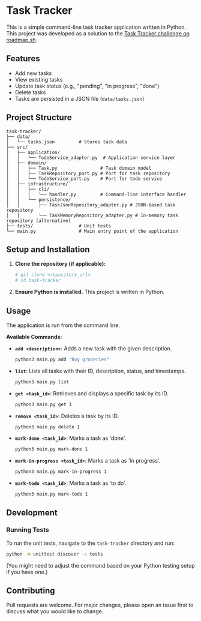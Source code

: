 # Task Tracker

This is a simple command-line task tracker application written in Python. This project was developed as a solution to the [Task Tracker challenge on roadmap.sh](https://roadmap.sh/projects/task-tracker).

## Features

* Add new tasks
* View existing tasks
* Update task status (e.g., "pending", "in progress", "done")
* Delete tasks
* Tasks are persisted in a JSON file (`data/tasks.json`)

## Project Structure

```
task-tracker/
├── data/
│   └── tasks.json         # Stores task data
├── src/
│   ├── application/
│   │   └── TodoService_adapter.py  # Application service layer
│   ├── domain/
│   │   ├── Task.py                # Task domain model
│   │   ├── TaskRepository_port.py # Port for task repository
│   │   └── TodoService_port.py    # Port for todo service
│   ├── infrastructure/
│   │   ├── cli/
│   │   │   └── handler.py         # Command-line interface handler
│   │   └── persistence/
│   │       ├── TaskJsonRepository_adapter.py # JSON-based task repository
│   │       └── TaskMemoryRepository_adapter.py # In-memory task repository (alternative)
├── tests/                 # Unit tests
└── main.py                # Main entry point of the application
```

## Setup and Installation

1.  **Clone the repository (if applicable):**
    ```bash
    # git clone <repository_url>
    # cd task-tracker
    ```

2.  **Ensure Python is installed.** This project is written in Python.

## Usage

The application is run from the command line.

**Available Commands:**

*   **`add <description>`**: Adds a new task with the given description.
    ```bash
    python3 main.py add "Buy groceries"
    ```

*   **`list`**: Lists all tasks with their ID, description, status, and timestamps.
    ```bash
    python3 main.py list
    ```

*   **`get <task_id>`**: Retrieves and displays a specific task by its ID.
    ```bash
    python3 main.py get 1
    ```

*   **`remove <task_id>`**: Deletes a task by its ID.
    ```bash
    python3 main.py delete 1
    ```

*   **`mark-done <task_id>`**: Marks a task as 'done'.
    ```bash
    python3 main.py mark-done 1
    ```

*   **`mark-in-progress <task_id>`**: Marks a task as 'in progress'.
    ```bash
    python3 main.py mark-in-progress 1
    ```

*   **`mark-todo <task_id>`**: Marks a task as 'to do'.
    ```bash
    python3 main.py mark-todo 1
    ```

## Development

### Running Tests

To run the unit tests, navigate to the `task-tracker` directory and run:

```bash
python -m unittest discover -s tests
```

(You might need to adjust the command based on your Python testing setup if you have one.)

## Contributing

Pull requests are welcome. For major changes, please open an issue first to discuss what you would like to change.
